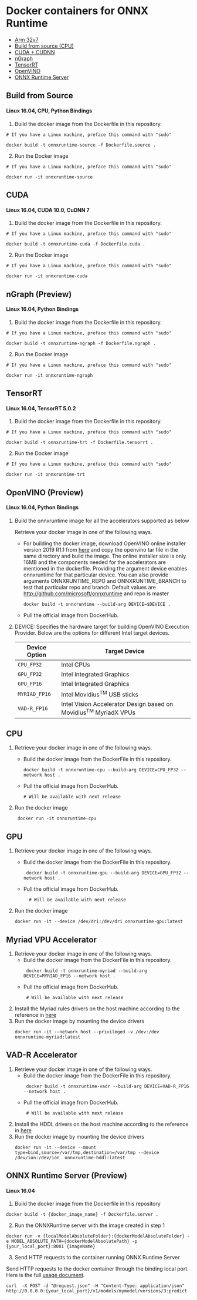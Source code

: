 # Docker containers for ONNX Runtime

- [Arm 32v7](Dockerfile.arm32v7)
- [Build from source (CPU)](Dockerfile.source)
- [CUDA + CUDNN](Dockerfile.cuda)
- [nGraph](Dockerfile.ngraph)
- [TensorRT](Dockerfile.tensorrt)
- [OpenVINO](Dockerfile.openvino)
- [ONNX Runtime Server](Dockerfile.server)

## Build from Source
#### Linux 16.04, CPU, Python Bindings

1. Build the docker image from the Dockerfile in this repository.
  ```
  # If you have a Linux machine, preface this command with "sudo"

  docker build -t onnxruntime-source -f Dockerfile.source .
  ```

2. Run the Docker image

  ```
  # If you have a Linux machine, preface this command with "sudo"

  docker run -it onnxruntime-source
  ```

## CUDA
#### Linux 16.04, CUDA 10.0, CuDNN 7

1. Build the docker image from the Dockerfile in this repository.
  ```
  # If you have a Linux machine, preface this command with "sudo"

  docker build -t onnxruntime-cuda -f Dockerfile.cuda .
  ```

2. Run the Docker image

  ```
  # If you have a Linux machine, preface this command with "sudo"

  docker run -it onnxruntime-cuda
  ```

## nGraph (Preview)
#### Linux 16.04, Python Bindings

1. Build the docker image from the Dockerfile in this repository.
  ```
  # If you have a Linux machine, preface this command with "sudo"

  docker build -t onnxruntime-ngraph -f Dockerfile.ngraph .
  ```

2. Run the Docker image

  ```
  # If you have a Linux machine, preface this command with "sudo"

  docker run -it onnxruntime-ngraph
  ```

## TensorRT
#### Linux 16.04, TensorRT 5.0.2

1. Build the docker image from the Dockerfile in this repository.
  ```
  # If you have a Linux machine, preface this command with "sudo"

  docker build -t onnxruntime-trt -f Dockerfile.tensorrt .
  ```

2. Run the Docker image

  ```
  # If you have a Linux machine, preface this command with "sudo"

  docker run -it onnxruntime-trt
  ```

## OpenVINO (Preview)
#### Linux 16.04, Python Bindings

1. Build the onnxruntime image for all the accelerators supported as below 

   Retrieve your docker image in one of the following ways.

    -  For building the docker image, download OpenVINO online installer version 2019 R1.1 from [here](https://software.intel.com/en-us/openvino-toolkit/choose-download) and copy the openvino tar file in the same directory and build the image. The online installer size is only 16MB and the components needed for the accelerators are mentioned in the dockerfile. Providing the argument device enables onnxruntime for that particular device. You can also provide arguments ONNXRUNTIME_REPO and ONNXRUNTIME_BRANCH to test that particular repo and branch. Default values are http://github.com/microsoft/onnxruntime and repo is master
       ```
       docker build -t onnxruntime --build-arg DEVICE=$DEVICE .
       ```
    - Pull the official image from DockerHub.
   

2. DEVICE: Specifies the hardware target for building OpenVINO Execution Provider. Below are the options for different Intel target devices.

	| Device Option | Target Device |
	| --------- | -------- |
	| <code>CPU_FP32</code> | Intel<sup></sup> CPUs |
	| <code>GPU_FP32</code> |Intel<sup></sup> Integrated Graphics |
	| <code>GPU_FP16</code> | Intel<sup></sup> Integrated Graphics |
	| <code>MYRIAD_FP16</code> | Intel<sup></sup> Movidius<sup>TM</sup> USB sticks |
	| <code>VAD-R_FP16</code> | Intel<sup></sup> Vision Accelerator Design based on Movidius<sup>TM</sup> MyriadX VPUs |

## CPU 

1. Retrieve your docker image in one of the following ways.

   - Build the docker image from the DockerFile in this repository. 
      
     ```
     docker build -t onnxruntime-cpu --build-arg DEVICE=CPU_FP32 --network host .
     ```
   - Pull the official image from DockerHub.
     ```
     # Will be available with next release
     ```
2. Run the docker image
    ```
     docker run -it onnxruntime-cpu
    ```

## GPU

1. Retrieve your docker image in one of the following ways. 
   - Build the docker image from the DockerFile in this repository.
     ``` 
      docker build -t onnxruntime-gpu --build-arg DEVICE=GPU_FP32 --network host . 
     ```
   - Pull the official image from DockerHub.
     ```
       # Will be available with next release
     ```

2. Run the docker image
    ```
    docker run -it --device /dev/dri:/dev/dri onnxruntime-gpu:latest
    ```
## Myriad VPU Accelerator 

1. Retrieve your docker image in one of the following ways. 
   - Build the docker image from the DockerFile in this repository.
     ``` 
      docker build -t onnxruntime-myriad --build-arg DEVICE=MYRIAD_FP16 --network host . 
     ```
   - Pull the official image from DockerHub.
     ```
      # Will be available with next release
     ```
2. Install the Myriad rules drivers on the host machine according to the reference in [here](https://docs.openvinotoolkit.org/latest/_docs_install_guides_installing_openvino_linux.html#additional-NCS-steps)
3. Run the docker image by mounting the device drivers
    ```
    docker run -it --network host --privileged -v /dev:/dev  onnxruntime-myriad:latest

    ```
## VAD-R Accelerator 

1. Retrieve your docker image in one of the following ways. 
   - Build the docker image from the DockerFile in this repository.
     ``` 
      docker build -t onnxruntime-vadr --build-arg DEVICE=VAD-R_FP16 --network host . 
     ```
   - Pull the official image from DockerHub.
     ```
      # Will be available with next release
     ```
2. Install the HDDL drivers on the host machine according to the reference in [here](https://docs.openvinotoolkit.org/latest/_docs_install_guides_installing_openvino_linux_ivad_vpu.html)
3. Run the docker image by mounting the device drivers
    ```
    docker run -it --device --mount type=bind,source=/var/tmp,destination=/var/tmp --device /dev/ion:/dev/ion  onnxruntime-hddl:latest

    ```
## ONNX Runtime Server (Preview)
#### Linux 16.04

1. Build the docker image from the Dockerfile in this repository
  ```
  docker build -t {docker_image_name} -f Dockerfile.server .
  ```

2. Run the ONNXRuntime server with the image created in step 1

  ```
  docker run -v {localModelAbsoluteFolder}:{dockerModelAbsoluteFolder} -e MODEL_ABSOLUTE_PATH={dockerModelAbsolutePath} -p {your_local_port}:8001 {imageName}
  ```
3. Send HTTP requests to the container running ONNX Runtime Server

  Send HTTP requests to the docker container through the binding local port. Here is the full [usage document](https://github.com/Microsoft/onnxruntime/blob/master/docs/ONNX_Runtime_Server_Usage.md).
  ```
  curl  -X POST -d "@request.json" -H "Content-Type: application/json" http://0.0.0.0:{your_local_port}/v1/models/mymodel/versions/3:predict  
  ```


